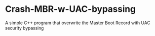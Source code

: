 # Crash-MBR-w-UAC-bypassing
A simple C++ program that overwrite the Master Boot Record with UAC security bypassing
